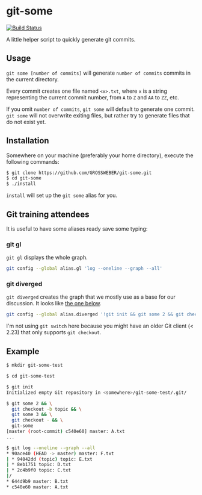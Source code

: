 # git-some

[![Build Status](https://travis-ci.org/GROSSWEBER/git-some.svg?branch=master)](https://travis-ci.org/GROSSWEBER/git-some)

A little helper script to quickly generate git commits.

## Usage

`git some [number of commits]` will generate `number of commits` commits in the
current directory.

Every commit creates one file named `<x>.txt`, where `x` is a string
representing the current commit number, from `A` to `Z` and `AA` to `ZZ`, etc.

If you omit `number of commits`, `git some` will default to generate one commit.
`git some` will not overwrite exiting files, but rather try to generate files
that do not exist yet.

## Installation

Somewhere on your machine (preferably your home directory), execute the
following commands:

```sh
$ git clone https://github.com/GROSSWEBER/git-some.git
$ cd git-some
$ ./install
```

`install` will set up the `git some` alias for you.

## Git training attendees

It is useful to have some aliases ready save some typing:

### git gl

`git gl` displays the whole graph.

```sh
git config --global alias.gl 'log --oneline --graph --all'
```

### git diverged

`git diverged` creates the graph that we mostly use as a base for our
discussion. It looks like [the one below](#Example).

```sh
git config --global alias.diverged '!git init && git some 2 && git checkout -b topic && git some 3 && git checkout - && git some'
```

I'm not using `git switch` here because you might have an older Git client (<
2.23) that only supports `git checkout`.

## Example

```sh
$ mkdir git-some-test

$ cd git-some-test

$ git init
Initialized empty Git repository in <somewhere>/git-some-test/.git/

$ git some 2 && \
  git checkout -b topic && \
  git some 3 && \
  git checkout - && \
  git-some
[master (root-commit) c540e60] master: A.txt
...

$ git log --oneline --graph --all
* 90ace40 (HEAD -> master) master: F.txt
| * 94042dd (topic) topic: E.txt
| * 8eb1751 topic: D.txt
| * 2c4b9f0 topic: C.txt
|/
* 644d9b9 master: B.txt
* c540e60 master: A.txt
```

